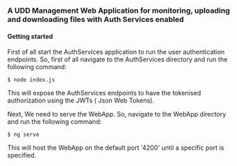 ### A UDD Management Web Application for monitoring, uploading and downloading files with Auth Services enabled

#### Getting started

First of all start the AuthServices application to run the user authentication endpoints.
So, first of all navigate to the AuthServices directory and run the following command:

```
$ node index.js
```
This will expose the AuthServices endpoints to have the tokenised authorization using the JWTs ( Json Web Tokens).

Next, We need to serve the WebApp. So, navigate to the WebApp directory and run the following command:

```
$ ng serve
```
This will host the WebApp on the default port '4200' until a specific port is specified.

